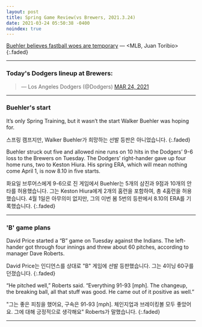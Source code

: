 ```yaml
---
layout: post
title: Spring Game Review(vs Brewers, 2021.3.24)
date: 2021-03-24 05:50:38 -0400
noindex: true
---
```


[Buehler believes fastball woes are temporary](https://www.mlb.com/dodgers/news/walker-buehler-spring-fastball-issues) &mdash; <MLB, Juan Toribio>
{:.faded}

---

### Today's Dodgers lineup at Brewers:

<script async src="//platform.twitter.com/widgets.js" charset="utf-8"></script>
<blockquote class="twitter-tweet" data-lang="en">
  &mdash; Los Angeles Dodgers (@Dodgers)
  <a href="https://twitter.com/Dodgers/status/1374409741833629697">MAR 24, 2021</a>
</blockquote>

---

### Buehler's start
It’s only Spring Training, but it wasn’t the start Walker Buehler was hoping for.

스프링 캠프지만, Walker Buehler가 희망하는 선발 등판은 아니었습니다.
{:.faded}

Buehler struck out five and allowed nine runs on 10 hits in the Dodgers’ 9-6 loss to the Brewers on Tuesday. The Dodgers’ right-hander gave up four home runs, two to Keston Hiura. His spring ERA, which will mean nothing come April 1, is now 8.10 in five starts.

화요일 브루어스에게 9-6으로 진 게임에서 Buehler는 5개의 삼진과 9점과 10개의 안타를 허용했습니다. 그는 Keston Hiura에게 2개의 홈런을 포함하여, 총 4홈런을 허용했습니다. 4월 1일은 아무의미 없지만, 그의 이번 봄 5번의 등판에서 8.10의 ERA를 기록했습니다.
{:.faded}

---

### 'B' game plans
David Price started a “B” game on Tuesday against the Indians. The left-hander got through four innings and threw about 60 pitches, according to manager Dave Roberts.

David Price는 인디언스를 상대로 "B" 게임에 선발 등판했습니다. 그는 4이닝 60구를 던졌습니다.
{:.faded}

“He pitched well,” Roberts said. “Everything 91-93 [mph]. The changeup, the breaking ball, all that stuff was good. He came out of it positive as well.”

"그는 좋은 피칭을 했어요, 구속은 91-93 [mph]. 체인지업과 브레이킹볼 모두 좋았어요. 그에 대해 긍정적으로 생각해요" Roberts가 말했습니다.
{:.faded}

---
